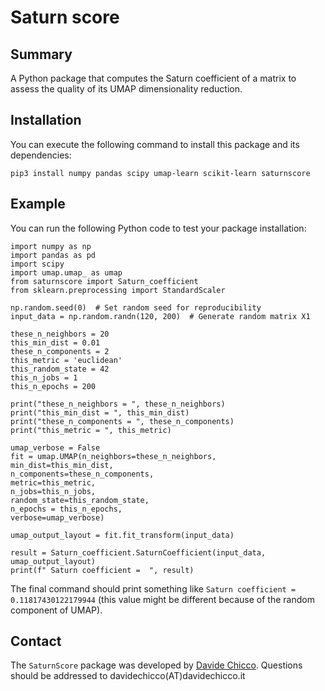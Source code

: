 # Saturn score

## Summary ##
A Python package that computes the Saturn coefficient of a matrix to assess the quality of its UMAP dimensionality reduction.

## Installation ##
You can execute the following command to install this package and its dependencies:

`pip3 install numpy pandas scipy umap-learn scikit-learn saturnscore`

## Example ##
You can run the following Python code to test your package installation:

    import numpy as np
    import pandas as pd
    import scipy
    import umap.umap_ as umap
    from saturnscore import Saturn_coefficient
    from sklearn.preprocessing import StandardScaler

    np.random.seed(0)  # Set random seed for reproducibility
    input_data = np.random.randn(120, 200)  # Generate random matrix X1

    these_n_neighbors = 20
    this_min_dist = 0.01
    these_n_components = 2
    this_metric = 'euclidean'
    this_random_state = 42
    this_n_jobs = 1
    this_n_epochs = 200

    print("these_n_neighbors = ", these_n_neighbors)
    print("this_min_dist = ", this_min_dist)
    print("these_n_components = ", these_n_components)
    print("this_metric = ", this_metric)

    umap_verbose = False
    fit = umap.UMAP(n_neighbors=these_n_neighbors,
    min_dist=this_min_dist,
    n_components=these_n_components,
    metric=this_metric,
    n_jobs=this_n_jobs,
    random_state=this_random_state,
    n_epochs = this_n_epochs,
    verbose=umap_verbose)

    umap_output_layout = fit.fit_transform(input_data)

    result = Saturn_coefficient.SaturnCoefficient(input_data, umap_output_layout)
    print(f" Saturn coefficient =  ", result)

The final command should print something like `Saturn coefficient = 0.11817430122179944` (this value might be different because of the random component of UMAP).

## Contact ##
The `SaturnScore` package was developed by [Davide Chicco](https://www.DavideChicco.it). Questions should be
addressed to davidechicco(AT)davidechicco.it
